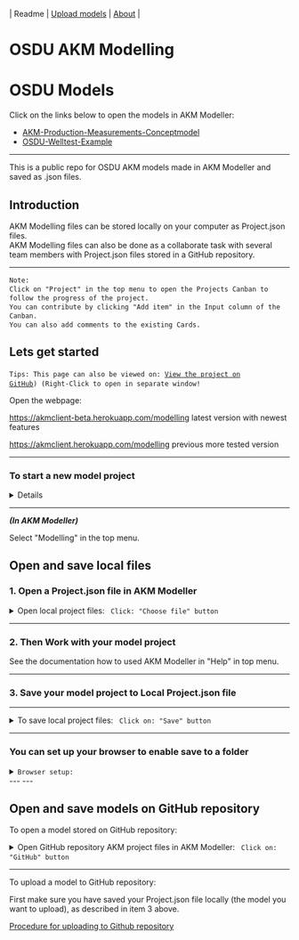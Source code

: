 | Readme | [Upload models](UploadModels.md) | [About](about.md) | 

# OSDU AKM Modelling

#  OSDU Models

Click on the links below to open the models in AKM Modeller:

- [AKM-Production-Measurements-Conceptmodel](https://akmmclient-main.vercel.app/project?org=kavca&repo=osdu-akm-models&path=production&file=AKM-Production-Measurements-Conceptmodel_PR.json&branch=main)
- [OSDU-Welltest-Example](https://akmmclient-main.vercel.app/project?org=kavca&repo=osdu-akm-models&path=production&file=OSDU-Welltest-Example_PR.json&branch=main)

---

This is a public repo for OSDU AKM models made in AKM Modeller and saved as .json files.

## Introduction

AKM Modelling files can be stored locally on your computer as Project.json files.  
AKM Modelling files can also be done as a collaborate task with several team members with Project.json files stored in a GitHub repository.

---

    Note:
    Click on "Project" in the top menu to open the Projects Canban to follow the progress of the project. 
    You can contribute by clicking "Add item" in the Input column of the Canban. 
    You can also add comments to the existing Cards.

## Lets get started

<code>Tips: This page can also be viewed on: [View the project on GitHub](https://github.com/Kavca/osdu-akm-models)) (Right-Click to open in separate window!</code>

Open the webpage:  

<https://akmclient-beta.herokuapp.com/modelling> latest version with newest features

<https://akmclient.herokuapp.com/modelling> previous more tested version

---

### To start a new model project

<details>

Click on the GitHub button in the top menu to open the GitHub download dialog.

Fill in the dialog:

RepoOwner: "Kavca"
Repository: "kavca-akm-models"
Path: "startmodels"

Clik the "LIST MODELS" button to list the models in the repository.
Select one of the start models and click "DONE"

To rename the project, model and modelview, select the "_ADMIN_MODEL in the model dropdown menu.

- Change the name of the project object to your project name.
- Change the name of the Model object to your model name.
- Change the name of the Modelview object to your modelview name, i.e. "01-Main".

Right click the background and select "Update Project from AdminModel.

Click refresh (Blue text in the top right corner)

Now you can start modeling.

</details>

---  

***(In AKM Modeller)***

Select "Modelling" in the top menu.

## Open and save local files

### 1. Open a Project.json file in AKM Modeller

<details markdown="span"><summary markdown="span">Open local project files: <code> Click: "Choose file" button</code></summary>

Click on: Project files: "Choose file" button and select the project file you want to load (.json file).

![Choose file](./img/ChooseFile.png)

The selected file will be loaded in the AKM Modeller.

</details>

---

### 2. Then Work with your model project

See the documentation how to used AKM Modeller in "Help" in top menu.

---

### 3. Save your model project to Local Project.json file

---

<details><summary markdown="span">To save local project files: <code> Click on: "Save" button</code></summary>


To save the current project.json file Click on the "Save" button.

The file will by default be saved in Download folder as a "Projectname".json file.

</details>

---

### You can set up your browser to enable save to a folder

<details> <summary markdown="span"> <code>Browser setup:</code> </summary>

This makes it possible to overwrite the file you have loaded (you don't have to rename the model-file every time).

<code>For Chrome:</code>

Click on the three dots in upper right corner of the browser" and select "Settings" and then "Downloads" and enable the "Ask where to save each file before downloading".

<code>For Edge:</code>

Click on the three dots in upper right corner of the browser" and select "Settings" and then "Downloads" and enable the "Ask me what to do with each download".
<code>For Safari:</code>

Safari does not have the option select folder, but will download to the "Download" folder.
Downloaded files will be deleted after one day by default.


</details>
---
---

## Open and save models on GitHub repository

To open a model stored on GitHub repository:

<details><summary markdown="span">Open GitHub repository AKM project files in AKM Modeller: <code> Click on: "GitHub" button</code></summary>
..

Click on "GitHub" button to open the dialog for GitHub repository and fill in the required fields.


![GitHub dialog](img/GitHubDialog.png)


- Repository URL:  <https://api.github.com/users/UserName/repos/>

then click on: "LIST MODELS" button and then select a model in the "Select Model" dropdown list.

(The list is from the **main** branch of the repository.)

The model will be loaded in AKM Modeller.

Click on "X" button in the top right corner to close the GitHub repository select dialog.

---

</details>

---

To upload a model to GitHub repository:

First make sure you have saved your Project.json file locally (the model you want to upload), as described in item 3 above.

[Procedure for uploading to Github repository](UploadModels.md)


